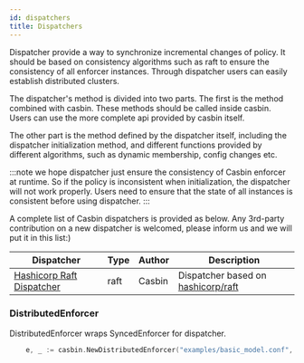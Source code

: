 ```yaml
---
id: dispatchers
title: Dispatchers
---
```


Dispatcher provide a way to synchronize incremental changes of policy. It should be based on consistency algorithms such as raft to ensure the consistency of all enforcer instances. Through dispatcher users can easily establish distributed clusters.

The dispatcher's method is divided into two parts. The first is the method combined with casbin. These methods should be called inside casbin. Users can use the more complete api provided by casbin itself. 

The other part is the method defined by the dispatcher itself, including the dispatcher initialization method, and different functions provided by different algorithms, such as dynamic membership, config changes etc.

:::note
we hope dispatcher just ensure the consistency of Casbin enforcer at runtime. So if the policy is inconsistent when initialization, the dispatcher will not work properly. Users need to ensure that the state of all instances is consistent before using dispatcher. 
:::

A complete list of Casbin dispatchers is provided as below. Any 3rd-party contribution on a new dispatcher is welcomed, please inform us and we will put it in this list:)
<!--DOCUSAURUS_CODE_TABS-->

<!--Go-->
Dispatcher | Type | Author | Description
----|------|----|----
[Hashicorp Raft Dispatcher](https://github.com/casbin/hraft-dispatcher) | raft | Casbin | Dispatcher based on [hashicorp/raft](https://github.com/hashicorp/raft)


<!--END_DOCUSAURUS_CODE_TABS-->

### DistributedEnforcer

DistributedEnforcer wraps SyncedEnforcer for dispatcher.

<!--DOCUSAURUS_CODE_TABS-->

<!--Go-->
```go
    e, _ := casbin.NewDistributedEnforcer("examples/basic_model.conf", "examples/basic_policy.csv")
```
<!--END_DOCUSAURUS_CODE_TABS-->


